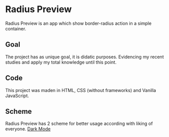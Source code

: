 # Radius Preview

Radius Preview is an app which show border-radius action in a simple container.

## Goal

The project has as unique goal, it is didatic purposes. Evidencing my recent studies and apply my total
knowledge until this point.

## Code

This project was maden in HTML, CSS (without frameworks) and Vanilla JavaScript.

## Scheme

Radius Preview has 2 scheme for better usage according with liking of everyone.
[Dark Mode](https://github.com/winston-init/Radius-Preview/blob/master/assets/images/screenshot/app--darkmode.png)
